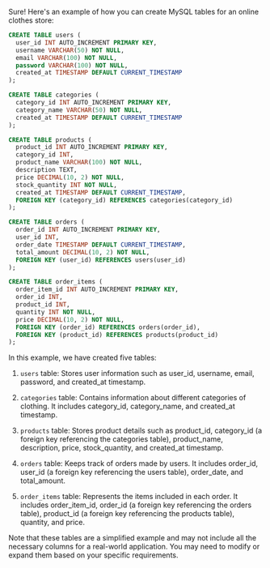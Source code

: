 Sure! Here's an example of how you can create MySQL tables for an online clothes store:

```sql
CREATE TABLE users (
  user_id INT AUTO_INCREMENT PRIMARY KEY,
  username VARCHAR(50) NOT NULL,
  email VARCHAR(100) NOT NULL,
  password VARCHAR(100) NOT NULL,
  created_at TIMESTAMP DEFAULT CURRENT_TIMESTAMP
);

CREATE TABLE categories (
  category_id INT AUTO_INCREMENT PRIMARY KEY,
  category_name VARCHAR(50) NOT NULL,
  created_at TIMESTAMP DEFAULT CURRENT_TIMESTAMP
);

CREATE TABLE products (
  product_id INT AUTO_INCREMENT PRIMARY KEY,
  category_id INT,
  product_name VARCHAR(100) NOT NULL,
  description TEXT,
  price DECIMAL(10, 2) NOT NULL,
  stock_quantity INT NOT NULL,
  created_at TIMESTAMP DEFAULT CURRENT_TIMESTAMP,
  FOREIGN KEY (category_id) REFERENCES categories(category_id)
);

CREATE TABLE orders (
  order_id INT AUTO_INCREMENT PRIMARY KEY,
  user_id INT,
  order_date TIMESTAMP DEFAULT CURRENT_TIMESTAMP,
  total_amount DECIMAL(10, 2) NOT NULL,
  FOREIGN KEY (user_id) REFERENCES users(user_id)
);

CREATE TABLE order_items (
  order_item_id INT AUTO_INCREMENT PRIMARY KEY,
  order_id INT,
  product_id INT,
  quantity INT NOT NULL,
  price DECIMAL(10, 2) NOT NULL,
  FOREIGN KEY (order_id) REFERENCES orders(order_id),
  FOREIGN KEY (product_id) REFERENCES products(product_id)
);
```

In this example, we have created five tables:

1. `users` table: Stores user information such as user_id, username, email, password, and created_at timestamp.

2. `categories` table: Contains information about different categories of clothing. It includes category_id, category_name, and created_at timestamp.

3. `products` table: Stores product details such as product_id, category_id (a foreign key referencing the categories table), product_name, description, price, stock_quantity, and created_at timestamp.

4. `orders` table: Keeps track of orders made by users. It includes order_id, user_id (a foreign key referencing the users table), order_date, and total_amount.

5. `order_items` table: Represents the items included in each order. It includes order_item_id, order_id (a foreign key referencing the orders table), product_id (a foreign key referencing the products table), quantity, and price.

Note that these tables are a simplified example and may not include all the necessary columns for a real-world application. You may need to modify or expand them based on your specific requirements.